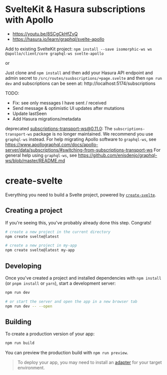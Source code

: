 # SvelteKit & Hasura subscriptions with Apollo

* https://youtu.be/8SCgCkHfZyQ
* https://hasura.io/learn/graphql/svelte-apollo

Add to existing SvelteKit project: `npm install --save isomorphic-ws ws @apollo/client/core graphql-ws svelte-apollo`

or 

Just clone and `npm install` and then add your Hasura API endpoint and admin secret to `/src/routes/susbscriptions/+page.svelte` and then `npm run dev` and subscriptions can be seen at: http://localhost:5174/subscriptions

TODO:
* Fix: see only messages I have sent / received
* Send message & optimistic UI updates after mutations
* Update lastSeen
* Add Hasura migrations/metadata

deprecated subscriptions-transport-ws@0.11.0: The `subscriptions-transport-ws` package is no longer maintained. We recommend you use `graphql-ws` instead. For help migrating Apollo software to `graphql-ws`, see https://www.apollographql.com/docs/apollo-server/data/subscriptions/#switching-from-subscriptions-transport-ws    For general help using `graphql-ws`, see https://github.com/enisdenjo/graphql-ws/blob/master/README.md

# create-svelte

Everything you need to build a Svelte project, powered by [`create-svelte`](https://github.com/sveltejs/kit/tree/master/packages/create-svelte).

## Creating a project

If you're seeing this, you've probably already done this step. Congrats!

```bash
# create a new project in the current directory
npm create svelte@latest

# create a new project in my-app
npm create svelte@latest my-app
```

## Developing

Once you've created a project and installed dependencies with `npm install` (or `pnpm install` or `yarn`), start a development server:

```bash
npm run dev

# or start the server and open the app in a new browser tab
npm run dev -- --open
```

## Building

To create a production version of your app:

```bash
npm run build
```

You can preview the production build with `npm run preview`.

> To deploy your app, you may need to install an [adapter](https://kit.svelte.dev/docs/adapters) for your target environment.
